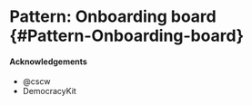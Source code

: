# Pattern: Onboarding board {#Pattern-Onboarding-board}

#### Acknowledgements

* @cscw
* DemocracyKit



